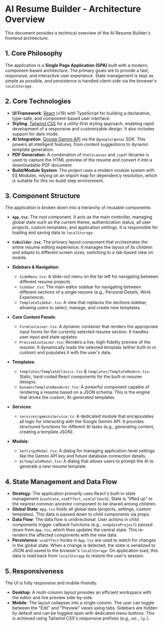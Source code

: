 # AI Resume Builder - Architecture Overview

This document provides a technical overview of the AI Resume Builder's frontend architecture.

## 1. Core Philosophy

The application is a **Single Page Application (SPA)** built with a modern, component-based architecture. The primary goals are to provide a fast, responsive, and interactive user experience. State management is kept as simple as possible, and persistence is handled client-side via the browser's `localStorage`.

## 2. Core Technologies

-   **UI Framework**: [React](https://reactjs.org/) (v19) with TypeScript for building a declarative, type-safe, and component-based user interface.
-   **Styling**: [Tailwind CSS](https://tailwindcss.com/) for a utility-first styling approach, enabling rapid development of a responsive and customizable design. It also includes support for dark mode.
-   **AI Integration**: [Google Gemini API](https://ai.google.dev/) via the `@google/genai` SDK. This powers all intelligent features, from content suggestions to dynamic template generation.
-   **PDF Generation**: A combination of `html2canvas` and `jspdf` libraries is used to capture the HTML preview of the resume and convert it into a downloadable PDF document.
-   **Build/Module System**: The project uses a modern module system with ES Modules, relying on an import map for dependency resolution, which is suitable for this no-build-step environment.

## 3. Component Structure

The application is broken down into a hierarchy of reusable components:

-   **`App.tsx`**: The root component. It acts as the main controller, managing global state such as the current theme, authentication status, all user projects, custom templates, and application settings. It is responsible for loading and saving data to `localStorage`.

-   **`CvBuilder.tsx`**: The primary layout component that orchestrates the entire resume editing experience. It manages the layout of its children and adapts to different screen sizes, switching to a tab-based view on mobile.

-   **Sidebars & Navigation**:
    -   `SideMenu.tsx`: A slide-out menu on the far left for navigating between different resume projects.
    -   `Sidebar.tsx`: The main editor sidebar for navigating between different sections of a single resume (e.g., Personal Details, Work Experience).
    -   `TemplateSidebar.tsx`: A view that replaces the sections sidebar, allowing users to select, manage, and create new templates.

-   **Core Content Panels**:
    -   `FormContainer.tsx`: A dynamic container that renders the appropriate input forms for the currently selected resume section. It handles user input and state updates.
    -   `PreviewContainer.tsx`: Renders a live, high-fidelity preview of the resume. It dynamically loads the selected template (either built-in or custom) and populates it with the user's data.

-   **Templates**:
    -   `templates/TemplateClassic.tsx` & `templates/TemplateModern.tsx`: Static, hard-coded React components for the built-in resume designs.
    -   `DynamicTemplateRenderer.tsx`: A powerful component capable of rendering a resume based on a JSON schema. This is the engine that drives the custom, AI-generated templates.

-   **Services**:
    -   `services/geminiService.ts`: A dedicated module that encapsulates all logic for interacting with the Google Gemini API. It provides structured functions for different AI tasks (e.g., generating content, creating a template JSON).

-   **Modals**:
    -   `SettingsModal.tsx`: A dialog for managing application-level settings like the Gemini API key and future database connection details.
    -   `AiTemplateModal.tsx`: A dialog that allows users to prompt the AI to generate a new resume template.

## 4. State Management and Data Flow

-   **Strategy**: The application primarily uses React's built-in state management (`useState`, `useEffect`, `useCallback`). State is "lifted up" to the nearest common ancestor component to be shared among children.
-   **Global State**: `App.tsx` holds all global data (projects, settings, custom templates). This data is passed down to child components via props.
-   **Data Flow**: The data flow is unidirectional. User actions in child components trigger callback functions (e.g., `onUpdateProject`) passed down from `App.tsx`, which then updates the central state. This re-renders the affected components with the new data.
-   **Persistence**: `useEffect` hooks in `App.tsx` are used to watch for changes in the global state. When a change is detected, the state is serialized to JSON and saved to the browser's `localStorage`. On application load, this data is read back from `localStorage` to restore the user's session.

## 5. Responsiveness

The UI is fully responsive and mobile-friendly.
-   **Desktop**: A multi-column layout provides an efficient workspace with the editor and live preview side-by-side.
-   **Mobile**: The layout collapses into a single column. The user can toggle between the "Edit" and "Preview" views using tabs. Sidebars are hidden by default and can be toggled open with dedicated menu buttons. This is achieved using Tailwind CSS's responsive prefixes (e.g., `md:`, `lg:`).
